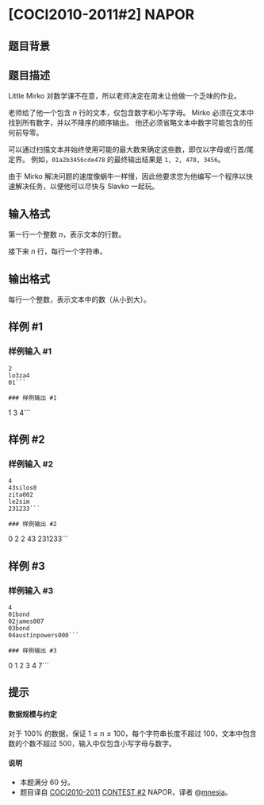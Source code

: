 # [COCI2010-2011#2] NAPOR

## 题目背景



## 题目描述

Little Mirko 对数学课不在意，所以老师决定在周末让他做一个乏味的作业。

老师给了他一个包含 $n$ 行的文本，仅包含数字和小写字母。 Mirko 必须在文本中找到所有数字，并以不降序的顺序输出。 他还必须省略文本中数字可能包含的任何前导零。

可以通过扫描文本并始终使用可能的最大数来确定这些数，即仅以字母或行首/尾定界。 例如，`01a2b3456cde478` 的最终输出结果是 `1, 2, 478, 3456`。

由于 Mirko 解决问题的速度像蜗牛一样慢，因此他要求您为他编写一个程序以快速解决任务，以便他可以尽快与 Slavko 一起玩。

## 输入格式

第一行一个整数 $n$，表示文本的行数。

接下来 $n$ 行，每行一个字符串。

## 输出格式

每行一个整数，表示文本中的数（从小到大）。

## 样例 #1

### 样例输入 #1
```
2
lo3za4
01```

### 样例输出 #1

```
1
3
4```

## 样例 #2

### 样例输入 #2
```
4
43silos0
zita002
le2sim
231233```

### 样例输出 #2

```
0
2
2
43
231233```

## 样例 #3

### 样例输入 #3
```
4
01bond
02james007
03bond
04austinpowers000```

### 样例输出 #3

```
0
1
2
3
4
7```

## 提示

#### 数据规模与约定

对于 $100\%$ 的数据，保证 $1 \leq  n \leq 100$，每个字符串长度不超过 $100$，文本中包含数的个数不超过 $500$，输入中仅包含小写字母与数字。

#### 说明

- 本题满分 $60$ 分。
- 题目译自 [COCI2010-2011](https://hsin.hr/coci/archive/2010_2011/) [CONTEST #2](https://hsin.hr/coci/archive/2010_2011/contest2_tasks.pdf) NAPOR，译者 @[mnesia](https://www.luogu.com.cn/user/115711)。
